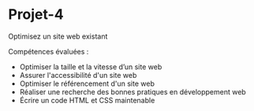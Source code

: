 # Projet-4
Optimisez un site web existant

Compétences évaluées :
<ul>
<li>Optimiser la taille et la vitesse d’un site web</li>
<li>Assurer l'accessibilité d'un site web</li>
<li>Optimiser le référencement d'un site web</li>
<li>Réaliser une recherche des bonnes pratiques en développement web</li>
<li>Écrire un code HTML et CSS maintenable</li>
</ul>
